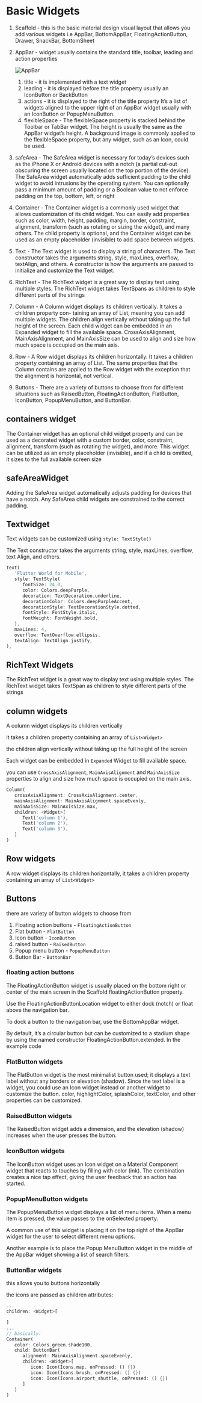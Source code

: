 # Basic Widgets

1. Scaffold - this is the basic material design visual layout that allows you add various widgets i.e AppBar, BottomAppBar, FloatingActionButton, Drawer, SnackBar, BottomSheet
2. AppBar - widget usually contains the standard title, toolbar, leading and action properties
   
   ![AppBar](images/AppBar.png)
   
   1. title - it is implemented with a text widget
   2. leading - it is displayed before the title property usually an IconButton or BackButton
   3. actions - it is displayed to the right of the title property It’s a list of widgets aligned to the upper right of an AppBar widget usually with an IconButton or PopupMenuButton.
   4. flexibleSpace - The flexibleSpace property is stacked behind the Toolbar or TabBar widget. The height is usually the same as the AppBar widget’s height. A background image is commonly applied to the flexibleSpace property, but any widget, such as an Icon, could be used.
3. safeArea - The SafeArea widget is necessary for today’s devices such as the iPhone X or Android devices with a notch (a partial cut-out obscuring the screen usually located on the top portion of the device). The SafeArea widget automatically adds sufficient padding to the child widget to avoid intrusions by the operating system. You can optionally pass a minimum amount of padding or a Boolean value to not enforce padding on the top, bottom, left, or right
4. Container - The Container widget is a commonly used widget that allows customization of its child widget. You can easily add properties such as color, width, height, padding, margin, border, constraint, alignment, transform (such as rotating or sizing the widget), and many others. The child property is optional, and the Container widget can be used as an empty placeholder (invisible) to add space between widgets.
5. Text - The Text widget is used to display a string of characters. The Text constructor takes the arguments string, style, maxLines, overflow, textAlign, and others. A constructor is how the arguments are passed to initialize and customize the Text widget.
6. RichText - The RichText widget is a great way to display text using multiple styles. The RichText widget takes TextSpans as children to style different parts of the strings
7. Column - A Column widget displays its children vertically. It takes a children property con- taining an array of List<Widget>, meaning you can add multiple widgets. The children align vertically without taking up the full height of the screen. Each child widget can be embedded in an Expanded widget to fill the available space. CrossAxisAlignment, MainAxisAlign­ment, and MainAxisSize can be used to align and size how much space is occupied on the main axis.
8. Row - A Row widget displays its children horizontally. It takes a children property containing
an array of List<Widget>. The same properties that the Column contains are applied to the
Row widget with the exception that the alignment is horizontal, not vertical.
1. Buttons - There are a variety of buttons to choose from for different situations such as RaisedButton, FloatingActionButton, FlatButton, IconButton, PopupMenuButton, and ButtonBar.

## containers widget

The Container widget has an optional child widget property and can be used as a decorated widget
with a custom border, color, constraint, alignment, transform (such as rotating the widget), and more.
This widget can be utilized as an empty placeholder (invisible), and if a child is omitted, it sizes to the
full available screen size

## safeAreaWidget

Adding the SafeArea widget automatically adjusts padding for devices that have a notch. Any SafeArea
child widgets are constrained to the correct padding.

## Textwidget

Text widgets can be customized using `style: TextStyle()`

The Text constructor takes the arguments string, style, maxLines, overflow, text­
Align, and others.

```dart
Text(
   'Flutter World for Mobile',
   style: TextStyle(
      fontSize: 24.0,
      color: Colors.deepPurple,
      decoration: TextDecoration.underline,
      decorationColor: Colors.deepPurpleAccent,
      decorationStyle: TextDecorationStyle.dotted,
      fontStyle: FontStyle.italic,
      fontWeight: FontWeight.bold,
   ),
   maxLines: 4,
   overflow: TextOverflow.ellipsis,
   textAlign: TextAlign.justify,
),
```

## RichText Widgets

The RichText widget is a great way to display text using multiple styles. The RichText widget takes
TextSpan as children to style different parts of the strings

## column widgets

A column widget displays its children vertically

it takes a children property containing an array of `List<Widget>`

the children align vertically without taking up the full height of the screen

Each widget can be embedded in `Expanded` Widget to fill available space.

you can use `CrossAxisAlignment`, `MainAxisAlignment` and `MainAxisSize` properties to align and size how much space is occupied on the main axis.

```dart
Column(
   crossAxisAlignment: CrossAxisAlignment.center,
   mainAxisAlignment: MainAxisAlignment.spaceEvenly,
   mainAxisSize: MainAxisSize.max,
   children: <Widget>[
      Text('column 1'),
      Text('column 2'),
      Text('column 3'),
   ]
)
```

## Row widgets

A row widget displays its children horizontally, it takes a children property containing an array of `List<Widget>`

## Buttons

there are variety of button widgets to choose from

1. Floating action buttons - `FloatingActionButton`
2. Flat button - `FlatButton`
3. Icon button - `IconButton`
4. raised button - `RaisedButton`
5. Popup menu button - `PopupMenuButton`
6. Button Bar - `ButtonBar`

### floating action buttons

The FloatingActionButton widget is usually placed on the bottom right or center of the main
screen in the Scaffold floatingActionButton property. 

Use the FloatingActionButtonLocation widget to either dock (notch) or float above the navigation bar. 

To dock a button to the navigation bar, use the BottomAppBar widget. 

By default, it’s a circular button but can be customized to a stadium shape by using the named constructor FloatingActionButton.extended. In the example
code

### FlatButton widgets

The FlatButton widget is the most minimalist button used; it displays a text label without any
borders or elevation (shadow). Since the text label is a widget, you could use an Icon widget instead
or another widget to customize the button. color, highlightColor, splashColor, textColor, and
other properties can be customized.

### RaisedButton widgets

The RaisedButton widget adds a dimension, and the elevation (shadow) increases when the user
presses the button.

### IconButton widgets

The IconButton widget uses an Icon widget on a Material Component widget that reacts to touches
by filling with color (ink). The combination creates a nice tap effect, giving the user feedback that an
action has started.

### PopupMenuButton widgets

The PopupMenuButton widget displays a list of menu items. When a menu item is pressed, the value passes to the onSelected property. 

A common use of this widget is placing it on the top right of the AppBar widget for the user to select different menu options. 

Another example is to place the Popup­ MenuButton widget in the middle of the AppBar widget showing a list of search filters.

### ButtonBar widgets

this allows you to buttons horizontally

the icons are passed as children attributes:

```dart
...
children: <Widget>[

]
...
// basically:
Container(
   color: Colors.green.shade100,
   child: ButtonBar(
      alignment: MainAxisAlignment.spaceEvenly,
      children: <Widget>[
         icon: Icon(Icons.map, onPressed: () {})
         icon: Icon(Icons.brush, onPressed: () {})
         icon: Icon(Icons.airport_shuttle, onPressed: () {})
      ]
   )
)
```
